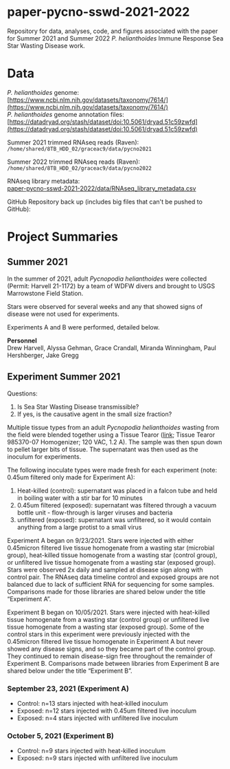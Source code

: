 # paper-pycno-sswd-2021-2022
Repository for data, analyses, code, and figures associated with the paper for Summer 2021 and Summer 2022 _P. helianthoides_ Immune Response Sea Star Wasting Disease work.

# Data

_P. helianthoides_ genome: [https://www.ncbi.nlm.nih.gov/datasets/taxonomy/7614/](https://www.ncbi.nlm.nih.gov/datasets/taxonomy/7614/)     
_P. helianthoides_ genome annotation files: [https://datadryad.org/stash/dataset/doi:10.5061/dryad.51c59zwfd](https://datadryad.org/stash/dataset/doi:10.5061/dryad.51c59zwfd)      

Summer 2021 trimmed RNAseq reads (Raven):   
`/home/shared/8TB_HDD_02/graceac9/data/pycno2021`

Summer 2022 trimmed RNAseq reads (Raven):     
`/home/shared/8TB_HDD_02/graceac9/data/pycno2022`

RNAseq library metadata:   
[paper-pycno-sswd-2021-2022/data/RNAseq_library_metadata.csv](https://github.com/grace-ac/paper-pycno-sswd-2021-2022/blob/main/data/RNAseq_library_metadata.csv)

GitHub Repository back up (includes big files that can't be pushed to GitHub):    


# Project Summaries

## Summer 2021
In the summer of 2021, adult _Pycnopodia helianthoides_ were collected (Permit: Harvell 21-1172) by a team of WDFW divers and brought to USGS Marrowstone Field Station.

Stars were observed for several weeks and any that showed signs of disease were not used for experiments.

Experiments A and B were performed, detailed below.

**Personnel**       
Drew Harvell, Alyssa Gehman, Grace Crandall, Miranda Winningham, Paul Hershberger, Jake Gregg

## Experiment Summer 2021     
Questions:     
1. Is Sea Star Wasting Disease transmissible?
2. If yes, is the causative agent in the small size fraction?

Multiple tissue types from an adult _Pycnopodia helianthoides_ wasting from the field were blended together using a Tissue Tearor ([link](https://www.coleparmer.com/i/tissue-tearor-985370-07-homogenizer-120-vac-1-2-a/0475050?PubID=UX&persist=true&ip=no&gclid=CjwKCAjwrPCGBhALEiwAUl9X00o0irSQs7AKUaOLOGs76axgNqO4FTM0G04iCkhs37O35X64jM_F4BoC2skQAvD_BwE); Tissue Tearor 985370-07 Homogenizer; 120 VAC, 1.2 A). The sample was then spun down to pellet larger bits of tissue. The supernatant was then used as the inoculum for experiments.

The following inoculate types were made fresh for each experiment (note: 0.45um filtered only made for Experiment A):   
1. Heat-killed (control): supernatant was placed in a falcon tube and held in boiling water with a stir bar for 10 minutes
2. 0.45um filtered (exposed): supernatant was filtered through a vacuum bottle unit - flow-through is larger viruses and bacteria
3. unfiltered (exposed): supernatant was unfiltered, so it would contain anything from a large protist to a small virus

Experiment A began on 9/23/2021. Stars were injected with either 0.45micron filtered live tissue homogenate from a wasting star (microbial group), heat-killed tissue homogenate from a wasting star (control group), or unfiltered live tissue homogenate from a wasting star (exposed group). Stars were observed 2x daily and sampled at disease sign along with control pair. The RNAseq data timeline control and exposed groups are not balanced due to lack of sufficient RNA for sequencing for some samples. Comparisons made for those libraries are shared below under the title “Experiment A”.

Experiment B began on 10/05/2021. Stars were injected with heat-killed tissue homogenate from a wasting star (control group) or unfiltered live tissue homogenate from a wasting star (exposed group). Some of the control stars in this experiment were previously injected with the 0.45micron filtered live tissue homogenate in Experiment A but never showed any disease signs, and so they became part of the control group. They continued to remain disease-sign free throughout the remainder of Experiment B. Comparisons made between libraries from Experiment B are shared below under the title “Experiment B”.

### September 23, 2021 (Experiment A)
- Control: n=13 stars injected with heat-killed inoculum
- Exposed: n=12 stars injected with 0.45um filtered live inoculum
- Exposed: n=4 stars injected with unfiltered live inoculum

### October 5, 2021 (Experiment B)
- Control: n=9 stars injected with heat-killed inoculum
- Exposed: n=9 stars injected with unfiltered live inoculum
